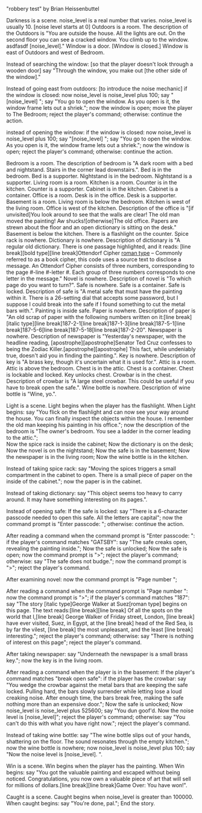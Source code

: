 "robbery test" by Brian Heissenbuttel

Darkness is a scene.
noise_level is a real number that varies. noise_level is usually 10.  [noise level starts at 0]
Outdoors is a room. The description of the Outdoors is "You are outside the house. All the lights are out. On the second floor you can see a cracked window. You climb up to the window. asdfasdf [noise_level]." Window is a door. [Window is closed.] Window is east of Outdoors and west of Bedroom.

Instead of searching the window: [so that the player doesn't look through a wooden door]
    say "Through the window, you make out [the other side of the window]."

Instead of going east from outdoors: [to introduce the noise mechanic]
	if the window is closed:
		now noise_level is noise_level plus 100;
		say "[noise_level] ";
		say "You go to open the window. As you open is it, the window frame lets out a shriek.";
		now the window is open;
		move the player to The Bedroom;
		reject the player's command;
	otherwise:
		continue the action.
		
instead of opening the window:
	if the window is closed:
		now noise_level is noise_level plus 100;
		say "[noise_level] ";
		say "You go to open the window. As you open is it, the window frame lets out a shriek.";
		now the window is open;
		reject the player's command;
	otherwise:
		continue the action.
		
Bedroom is a room.
The description of bedroom is "A dark room with a bed and nightstand. Stairs in the corner lead downstairs.".
Bed is in the bedroom. Bed is a supporter.
Nightstand is in the bedroom. Nightstand is a supporter.
Living room is a room.
Kitchen is a room.
Counter is in the kitchen. Counter is a supporter.
Cabinet is in the kitchen. Cabinet is a container.
Office is a room.
Desk is in the office. Desk is a supporter.
Basement is a room.
Living room is below the bedroom.
Kitchen is west of the living room.
Office is west of the kitchen. Description of the office is "[if unvisited]You look around to see that the walls are clear! The old man moved the painting! Aw shucks![otherwise]The old office. Papers are strewn about the floor and an open dictionary is sitting on the desk."
Basement is below the kitchen.
There is a flashlight on the counter.
Spice rack is nowhere.
Dictionary is nowhere. Description of dictionary is "A regular old dictionary. There is one passage highlighted, and it reads: [line break][bold type][line break]Ottendorf Cipher [roman type](n.) – Commonly referred to as a book cipher, this code uses a source text to disclose a message. An Ottendorf Cipher consists of three numbers, corresponding to the page #-line #-letter #. Each group of three numbers corresponds to one letter in the message."
Novel is nowhere. Description of novel is "To which page do you want to turn?".
Safe is nowhere. Safe is a container. Safe is locked. Description of safe is "A metal safe that must have the painting within it. There is a 26-setting dial that accepts some password, but I suppose I could break into the safe if I found something to cut the metal bars with.".
Painting is inside safe.
Paper is nowhere. Description of paper is "An old scrap of paper with the following numbers written on it:[line break][italic type][line break]187-2-1[line break]187-1-3[line break]187-5-1[line break]187-5-6[line break]187-5-18[line break]187-2-20".
Newspaper is nowhere. Description of newspaper is "Yesterday's newspaper, with the headline
reading, [apostrophe][apostrophe]Senator Ted Cruz confesses to being the Zodiac Killer.[apostrophe][apostrophe] This fact, while undeniably true, doesn't aid you in finding the painting.".
Key is nowhere. Description of key is "A brass key, though it's uncertain what it is used for.".
Attic is a room. Attic is above the bedroom.
Chest is in the attic. Chest is a container. Chest is lockable and locked. Key unlocks chest.
Crowbar is in the chest. Description of crowbar is "A large steel crowbar. This could be useful if you have to break open the safe.".
Wine bottle is nowhere. Description of wine bottle is "Wine, yo.".

Light is a scene. Light begins when the player has the flashlight.
When Light begins:
	say "You flick on the flashlight and can now see your way around the house. You can finally inspect the objects within the house. I remember the old man keeping his painting in his office.";
	now the description of the bedroom is "The owner's bedroom. You see a ladder in the corner leading to the attic.";	
	Now the spice rack is inside the cabinet;
	Now the dictionary is on the desk;
	Now the novel is on the nightstand;
	Now the safe is in the basement;
	Now the newspaper is in the living room;
	Now the wine bottle is in the kitchen.
	
Instead of taking spice rack:
	say "Moving the spices triggers a small compartment in the cabinet to open. There is a small piece of paper on the inside of the cabinet.";
	now the paper is in the cabinet.
	
Instead of taking dictionary:
	say "This object seems too heavy to carry around. It may have something interesting on its pages.".

Instead of opening safe:
	If the safe is locked:
		say "There is a 6-character passcode needed to open this safe. All the letters are capital";
		now the command prompt is "Enter passcode: ";
	otherwise:
		continue the action.
		
After reading a command when the command prompt is "Enter passcode: ":
	if the player's command matches "GATSBY":
		say "The safe creaks open, revealing the painting inside.";
		Now the safe is unlocked;
		Now the safe is open;
		now the command prompt is ">";
		reject the player's command;
	otherwise:
		say "The safe does not budge.";
		now the command prompt is ">";
		reject the player's command.
		
After examining novel:
	now the command prompt is "Page number ";

After reading a command when the command prompt is "Page number ":
	now the command prompt is ">";
	if the player's command matches "187":
		say "The story [italic type]George Walker at Suez[roman type] begins on this page. The
		text reads:[line break][line break]
		Of all the spots on the world that I,[line break]
		George Walker of Friday street, London, [line break]
		have ever visited, Suez, in Egypt, at the [line break]
		head of the Red Sea, is by far the vilest, [line break]
		the most unpleasant, and the least [line break] interesting.";
		reject the player's command;
	otherwise:
		say "There is nothing of interest on this page";
		reject the player's command.
		
After taking newspaper:
	say "Underneath the newspaper is a small brass key.";
	now the key is in the living room.

After reading a command when the player is in the basement:	
	If the player's command matches "break open safe":
		if the player has the crowbar:
			say "You wedge the crowbar against the metal bars that are keeping the safe locked. Pulling hard, the bars slowly surrender while letting lose a loud creaking noise. After enough time, the bars break free, making the safe nothing more than an expensive door.";
			Now the safe is unlocked;
			Now noise_level is noise_level plus 525600;
			say "You dun goof'd. Now the noise level is [noise_level]";
			reject the player's command;
		otherwise:
			say "You can't do this with what you have right now.";
			reject the player's command.

Instead of taking wine bottle:
	say "The wine bottle slips out of your hands, shattering on the floor. The sound resonates through the empty kitchen.";
	now the wine bottle is nowhere;
	now noise_level is noise_level plus 100;
	say "Now the noise level is [noise_level]. ".

Win is a scene. Win begins when the player has the painting.
When Win begins:
	say "You got the valuable painting and escaped without being noticed. Congratulations, you now own a valuable piece of art that will sell for millions of dollars.[line break][line break]Game Over: You have won!".
	
Caught is a scene. Caught begins when noise_level is greater than 100000.
When caught begins:
	say "You're done, pal.";
	End the story.